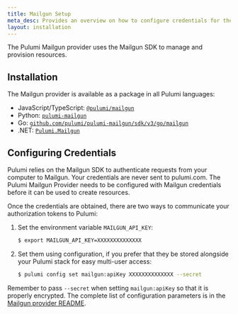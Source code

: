 ```yaml
---
title: Mailgun Setup
meta_desc: Provides an overview on how to configure credentials for the Pulumi Mailgun Provider.
layout: installation
---
```


The Pulumi Mailgun provider uses the Mailgun SDK to manage and provision resources.

## Installation

The Mailgun provider is available as a package in all Pulumi languages:

* JavaScript/TypeScript: [`@pulumi/mailgun`](https://www.npmjs.com/package/@pulumi/mailgun)
* Python: [`pulumi-mailgun`](https://pypi.org/project/pulumi-mailgun/)
* Go: [`github.com/pulumi/pulumi-mailgun/sdk/v3/go/mailgun`](https://github.com/pulumi/pulumi-mailgun)
* .NET: [`Pulumi.Mailgun`](https://www.nuget.org/packages/Pulumi.Mailgun)

## Configuring Credentials

Pulumi relies on the Mailgun SDK to authenticate requests from your computer to Mailgun. Your credentials are never sent
to pulumi.com.
The Pulumi Mailgun Provider needs to be configured with Mailgun credentials
before it can be used to create resources.

Once the credentials are obtained, there are two ways to communicate your authorization tokens to Pulumi:

1. Set the environment variable `MAILGUN_API_KEY`:

    ```bash
    $ export MAILGUN_API_KEY=XXXXXXXXXXXXXX
    ```

2. Set them using configuration, if you prefer that they be stored alongside your Pulumi stack for easy multi-user access:

    ```bash
    $ pulumi config set mailgun:apiKey XXXXXXXXXXXXXX --secret
    ```

Remember to pass `--secret` when setting `mailgun:apiKey` so that it is properly encrypted. The complete list of
configuration parameters is in the [Mailgun provider README](https://github.com/pulumi/pulumi-mailgun/blob/master/README.md).

